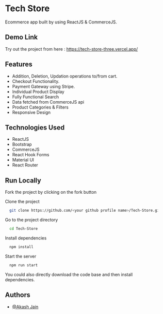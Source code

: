 
# Tech Store

Ecommerce app built by using ReactJS & CommerceJS.

## Demo Link

Try out the project from here : https://tech-store-three.vercel.app/

## Features

- Addition, Deletion, Updation operations to/from cart.
- Checkout Functionality.
- Payment Gateway using Stripe.
- Individual Product Display
- Fully Functional Search
- Data fetched from CommerceJS api
- Product Categories & Filters 
- Responsive Design



## Technologies Used

- ReactJS
- Bootstrap
- CommerceJS
- React Hook Forms
- Material UI
- React Router

## Run Locally
Fork the project by clicking on the fork button

Clone the project

```bash
  git clone https://github.com/<your github profile name>/Tech-Store.git
```

Go to the project directory

```bash
  cd Tech-Store
```

Install dependencies

```bash
  npm install
```

Start the server

```bash
  npm run start
```
You could also directly download the code base and then install dependencies.


  
## Authors

- [@Akash Jain](https://github.com/Akash20x)
